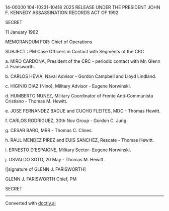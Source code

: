 14-00000
104-10231-10418
2025 RELEASE UNDER THE PRESIDENT JOHN F. KENNEDY ASSASSINATION RECORDS ACT OF 1992

SECRET

11 January 1962

MEMORANDUM FOR: Chief of Operations

SUBJECT : PM Case Officers in Contact with Segments of the CRC

a. MIRO CARDONA, President of the CRC - periodic contact with Mr. Glenn J. Fransworth.

b. CARLOS HEVIA, Naval Advisor - Gordon Campbell and Lloyd Lindland.

c. HIGINIO DIAZ (Nino), Military Advisor - Eugene Norwinski.

d. HUMBERTO NUNEZ, Military Coordinator of Frente Anti-Communista Cristiano - Thomas M. Hewitt.

e. JOSE FERNANDEZ BADUE and CUCHO FLEITES, MDC - Thomas Hewitt.

f. CARLOS RODRIGUEZ, 30th Nov Group - Gordon C. Jung.

g. CESAR BARO, MRR - Thomas C. Clines.

h. RAUL MENDEZ PIREZ and EUIS SANCHEZ, Rescate - Thomas Hewitt.

i. ERNESTO D'ESPAIGNE, Military Sector- Eugene Norwinski.

j. OSVALDO SOTO, 20 May - Thomas M. Hewitt.

![signature of GLENN J. FARISWORTH]

GLENN J. FARISWORTH
Chief, PM

SECRET


---
Converted with [doctly.ai](https://doctly.ai)